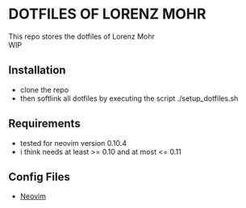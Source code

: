 # DOTFILES OF LORENZ MOHR

This repo stores the dotfiles of Lorenz Mohr\
WIP

## Installation

- clone the repo
- then softlink all dotfiles by executing the script ./setup_dotfiles.sh

## Requirements

- tested for neovim version 0.10.4
- i think needs at least >= 0.10 and at most <= 0.11

## Config Files
- [Neovim](nvim/README.md)
